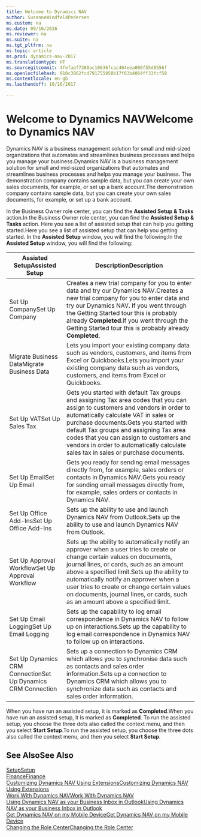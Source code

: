 ```yaml
---
title: Welcome to Dynamics NAV
author: SusanneWindfeldPedersen
ms.custom: na
ms.date: 09/16/2016
ms.reviewer: na
ms.suite: na
ms.tgt_pltfrm: na
ms.topic: article
ms.prod: dynamics-nav-2017
ms.translationtype: HT
ms.sourcegitcommit: 4fefaef7380ac10836fcac404eea006f55d8556f
ms.openlocfilehash: 010c3862fcd791755958b17f63b4064ff33fcf58
ms.contentlocale: en-gb
ms.lasthandoff: 10/16/2017

---
```


# <a name="welcome-to-dynamics-nav"></a><span data-ttu-id="5c364-102">Welcome to Dynamics NAV</span><span class="sxs-lookup"><span data-stu-id="5c364-102">Welcome to Dynamics NAV</span></span>

<span data-ttu-id="5c364-103">Dynamics NAV is a business management solution for small and mid-sized organizations that automates and streamlines business processes and helps you manage your business.</span><span class="sxs-lookup"><span data-stu-id="5c364-103">Dynamics NAV is a business management solution for small and mid-sized organizations that automates and streamlines business processes and helps you manage your business.</span></span> <span data-ttu-id="5c364-104">The demonstration company contains sample data, but you can create your own sales documents, for example, or set up a bank account.</span><span class="sxs-lookup"><span data-stu-id="5c364-104">The demonstration company contains sample data, but you can create your own sales documents, for example, or set up a bank account.</span></span>  

<span data-ttu-id="5c364-105">In the Business Owner role center, you can find the **Assisted Setup & Tasks** action.</span><span class="sxs-lookup"><span data-stu-id="5c364-105">In the Business Owner role center, you can find the **Assisted Setup & Tasks** action.</span></span> <span data-ttu-id="5c364-106">Here you see a list of assisted setup that can help you getting started.</span><span class="sxs-lookup"><span data-stu-id="5c364-106">Here you see a list of assisted setup that can help you getting started.</span></span> <span data-ttu-id="5c364-107">In the **Assisted Setup** window, you will find the following:</span><span class="sxs-lookup"><span data-stu-id="5c364-107">In the **Assisted Setup** window, you will find the following:</span></span>

|<span data-ttu-id="5c364-108">Assisted Setup</span><span class="sxs-lookup"><span data-stu-id="5c364-108">Assisted Setup</span></span>           |<span data-ttu-id="5c364-109">Description</span><span class="sxs-lookup"><span data-stu-id="5c364-109">Description</span></span>                                                                                      |
|-------------------------|-------------------------------------------------------------------------------------------------|
|<span data-ttu-id="5c364-110">Set Up Company</span><span class="sxs-lookup"><span data-stu-id="5c364-110">Set Up Company</span></span>           |<span data-ttu-id="5c364-111">Creates a new trial company for you to enter data and try our Dynamics NAV.</span><span class="sxs-lookup"><span data-stu-id="5c364-111">Creates a new trial company for you to enter data and try our Dynamics NAV.</span></span> <span data-ttu-id="5c364-112">If you went through the Getting Started tour this is probably already **Completed**.</span><span class="sxs-lookup"><span data-stu-id="5c364-112">If you went through the Getting Started tour this is probably already **Completed**.</span></span> |
|<span data-ttu-id="5c364-113">Migrate Business Data</span><span class="sxs-lookup"><span data-stu-id="5c364-113">Migrate Business Data</span></span>    |<span data-ttu-id="5c364-114">Lets you import your existing company data such as vendors, customers, and items from Excel or Quickbooks.</span><span class="sxs-lookup"><span data-stu-id="5c364-114">Lets you import your existing company data such as vendors, customers, and items from Excel or Quickbooks.</span></span>|
|<span data-ttu-id="5c364-115">Set Up VAT</span><span class="sxs-lookup"><span data-stu-id="5c364-115">Set Up Sales Tax</span></span>         |<span data-ttu-id="5c364-116">Gets you started with default Tax groups and assigning Tax area codes that you can assign to customers and vendors in order to automatically calculate VAT in sales or purchase documents.</span><span class="sxs-lookup"><span data-stu-id="5c364-116">Gets you started with default Tax groups and assigning Tax area codes that you can assign to customers and vendors in order to automatically calculate sales tax in sales or purchase documents.</span></span>|
|<span data-ttu-id="5c364-117">Set Up Email</span><span class="sxs-lookup"><span data-stu-id="5c364-117">Set Up Email</span></span>             |<span data-ttu-id="5c364-118">Gets you ready for sending email messages directly from, for example, sales orders or contacts in Dynamics NAV.</span><span class="sxs-lookup"><span data-stu-id="5c364-118">Gets you ready for sending email messages directly from, for example, sales orders or contacts in Dynamics NAV.</span></span>|
|<span data-ttu-id="5c364-119">Set Up Office Add-Ins</span><span class="sxs-lookup"><span data-stu-id="5c364-119">Set Up Office Add-Ins</span></span>    |<span data-ttu-id="5c364-120">Sets up the ability to use and launch Dynamics NAV from Outlook.</span><span class="sxs-lookup"><span data-stu-id="5c364-120">Sets up the ability to use and launch Dynamics NAV from Outlook.</span></span>|
|<span data-ttu-id="5c364-121">Set Up Approval Workflow</span><span class="sxs-lookup"><span data-stu-id="5c364-121">Set Up Approval Workflow</span></span>|<span data-ttu-id="5c364-122">Sets up the ability to automatically notify an approver when a user tries to create or change certain values on documents, journal lines, or cards, such as an amount above a specified limit.</span><span class="sxs-lookup"><span data-stu-id="5c364-122">Sets up the ability to automatically notify an approver when a user tries to create or change certain values on documents, journal lines, or cards, such as an amount above a specified limit.</span></span>|
|<span data-ttu-id="5c364-123">Set Up Email Logging</span><span class="sxs-lookup"><span data-stu-id="5c364-123">Set Up Email Logging</span></span>     |<span data-ttu-id="5c364-124">Sets up the capability to log email correspondence in Dynamics NAV to follow up on interactions.</span><span class="sxs-lookup"><span data-stu-id="5c364-124">Sets up the capability to log email correspondence in Dynamics NAV to follow up on interactions.</span></span>|
|<span data-ttu-id="5c364-125">Set Up Dynamics CRM Connection</span><span class="sxs-lookup"><span data-stu-id="5c364-125">Set Up Dynamics CRM Connection</span></span>|<span data-ttu-id="5c364-126">Sets up a connection to Dynamics CRM which allows you to synchronise data such as contacts and sales order information.</span><span class="sxs-lookup"><span data-stu-id="5c364-126">Sets up a connection to Dynamics CRM which allows you to synchronize data such as contacts and sales order information.</span></span>|

<span data-ttu-id="5c364-127">When you have run an assisted setup, it is marked as **Completed**.</span><span class="sxs-lookup"><span data-stu-id="5c364-127">When you have run an assisted setup, it is marked as **Completed**.</span></span> <span data-ttu-id="5c364-128">To run the assisted setup, you choose the three dots also called the context menu, and then you select **Start Setup**.</span><span class="sxs-lookup"><span data-stu-id="5c364-128">To run the assisted setup, you choose the three dots also called the context menu, and then you select **Start Setup**.</span></span>


## <a name="see-also"></a><span data-ttu-id="5c364-129">See Also</span><span class="sxs-lookup"><span data-stu-id="5c364-129">See Also</span></span>
[<span data-ttu-id="5c364-130">Setup</span><span class="sxs-lookup"><span data-stu-id="5c364-130">Setup</span></span>](setup.md)  
[<span data-ttu-id="5c364-131">Finance</span><span class="sxs-lookup"><span data-stu-id="5c364-131">Finance</span></span>](finance.md)  
[<span data-ttu-id="5c364-132">Customizing Dynamics NAV Using Extensions</span><span class="sxs-lookup"><span data-stu-id="5c364-132">Customizing Dynamics NAV Using Extensions</span></span>](ui-extensions.md)  
[<span data-ttu-id="5c364-133">Work With Dynamics NAV</span><span class="sxs-lookup"><span data-stu-id="5c364-133">Work With Dynamics NAV</span></span>](ui-work-product.md)  
[<span data-ttu-id="5c364-134">Using Dynamics NAV as your Business Inbox in Outlook</span><span class="sxs-lookup"><span data-stu-id="5c364-134">Using Dynamics NAV as your Business Inbox in Outlook</span></span>](across-outlook.md)  
[<span data-ttu-id="5c364-135">Get Dynamics NAV on my Mobile Device</span><span class="sxs-lookup"><span data-stu-id="5c364-135">Get Dynamics NAV on my Mobile Device</span></span>](install-mobile-app.md)  
[<span data-ttu-id="5c364-136">Changing the Role Center</span><span class="sxs-lookup"><span data-stu-id="5c364-136">Changing the Role Center</span></span>](ui-change-role.md)  

